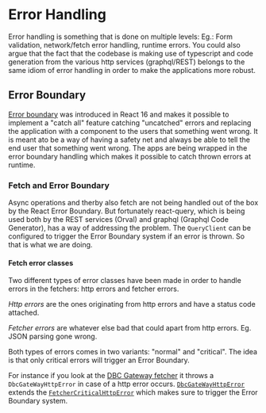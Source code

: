 # Error Handling

Error handling is something that is done on multiple levels:
Eg.: Form validation, network/fetch error handling, runtime errors.
You could also argue that the fact that the codebase is making use of typescript
and code generation from the various http services (graphql/REST) belongs to
the same idiom of error handling in order to make the applications more robust.

## Error Boundary

[Error boundary](https://reactjs.org/docs/error-boundaries.html) was introduced in React 16 and makes it possible to implement a
"catch all" feature catching "uncatched" errors and replacing the application
with a component to the users that something went wrong.
It is meant ato be a way of having a safety net and always be able to tell
the end user that something went wrong.
The apps are being wrapped in the error boundary handling which makes it
possible to catch thrown errors at runtime.

### Fetch and Error Boundary

Async operations and therby also fetch are not being handled out of the box
by the React Error Boundary. But fortunately react-query, which is being used
both by the REST services (Orval) and graphql (Graphql Code Generator), has a
way of addressing the problem. The `QueryClient` can be configured to trigger
the Error Boundary system if an error is thrown. So that is what we are doing.

#### Fetch error classes

Two different types of error classes have been made in order to handle errors
in the fetchers: http errors and fetcher errors.

*Http errors* are the ones originating from http errors
and have a status code attached.

*Fetcher errors* are whatever else bad that could apart from http errors.
Eg. JSON parsing gone wrong.

Both types of errors comes in two variants: "normal" and "critical". The idea is
that only critical errors will trigger an Error Boundary.

For instance if you look at the [DBC Gateway fetcher](../src/core/dbc-gateway/graphql-fetcher.ts) it throws a
`DbcGateWayHttpError` in case of a http error occurs. [`DbcGateWayHttpError`](../src/core/dbc-dateway/DbcGatewayHttpError.ts)
extends the [`FetcherCriticalHttpError`](../src/core/fetchers/FetcherCriticalHttpError) which makes sure to trigger the
Error Boundary system.
